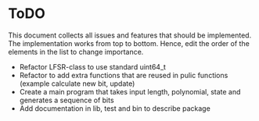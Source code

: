 # ToDO

This document collects all issues and features that should be implemented. The implementation works from top to bottom. Hence, edit the order of the elements in the list to change importance.

- Refactor LFSR-class to use standard uint64_t
- Refactor to add extra functions that are reused in pulic functions (example calculate new bit, update)
- Create a main program that takes input length, polynomial, state and generates a sequence of bits
- Add documentation in lib, test and bin to describe package